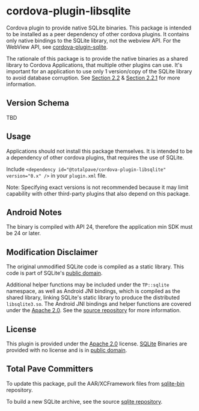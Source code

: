 cordova-plugin-libsqlite
========================

Cordova plugin to provide native SQLite binaries. This package is intended to be installed as a peer dependency of other cordova plugins. It contains only native bindings to the SQLite library, not the webview API. For the WebView API, see [cordova-plugin-sqlite](https://github.com/totalpaveinc/cordova-plugin-sqlite).

The rationale of this package is to provide the native binaries as a shared library to Cordova Applications, that multiple other plugins can use. It's important for an application to use only 1 version/copy of the SQLite library to avoid database corruption. See [Section 2.2](https://www.sqlite.org/howtocorrupt.html#posix_close_bug) & [Section 2.2.1](https://www.sqlite.org/howtocorrupt.html#posix_close_bug) for more information.

## Version Schema

TBD

<!--
I think what is best is to mimic the Major & Minor version of SQLite. So our major & minor always represents the underlying version of SQLite's major/minor. Patches will always be reserved for own builds.
-->

## Usage

Applications should not install this package themselves. It is intended to be a dependency of other cordova plugins, that requires the use of SQLite.

Include `<dependency id="@totalpave/cordova-plugin-libsqlite" version="0.x" />` in your `plugin.xml` file.

Note: Specifying exact versions is not recommended because it may limit capability with other third-party plugins that also depend on this package.

## Android Notes

The binary is compiled with API 24, therefore the application min SDK must be 24 or later.

## Modification Disclaimer

The original unmodified SQLite code is compiled as a static library. This code is part of SQLite's [public domain](https://en.wikipedia.org/wiki/Public_domain).

Additional helper functions may be included under the `TP::sqlite` namespace, as well as Android JNI bindings, which is compiled as the shared library, linking SQLite's static library to produce the distributed `libsqlite3.so`. The Android JNI bindings and helper functions are covered under the [Apache 2.0](./LICENSE). See the [source repository](https://github.com/totalpaveinc/sqlite) for more information.

## License

This plugin is provided under the [Apache 2.0](./LICENSE) license. [SQLite](https://www.sqlite.org/copyright.html) Binaries are provided with no license and is in [public domain](https://en.wikipedia.org/wiki/Public_domain).

## Total Pave Committers

To update this package, pull the AAR/XCFramework files from [sqlite-bin](https://github.com/totalpaveinc/android-libcxx-bin) repository.

To build a new SQLite archive, see the source [sqlite repository](https://github.com/totalpaveinc/sqlite).
